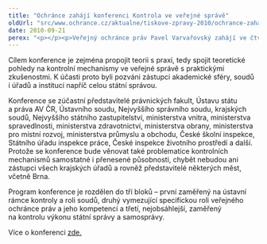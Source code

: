 ```yaml
---
title: "Ochránce zahájí konferenci Kontrola ve veřejné správě"
oldUrl: "src/www.ochrance.cz/aktualne/tiskove-zpravy-2010/ochrance-zahaji-konferenci-kontrola-ve-verejne-sprave"
date: 2010-09-21
perex: "<p></p><p>Veřejný ochránce práv Pavel Varvařovský zahájí ve čtvrtek 23. 9. dvoudenní konferenci Kontrola ve veřejné správě, která se koná v Kanceláři veřejného ochránce práv v Brně. </p>"
---
```


<!-- imported from the old website -->

<p>Cílem konference je zejména propojit teorii s praxí, tedy spojit teoretické pohledy na kontrolní mechanismy ve veřejné správě s praktickými zkušenostmi. K účasti proto byli pozváni zástupci akademické sféry, soudů i úřadů a institucí napříč celou státní správou. </p><p>Konference se zúčastní představitelé právnických fakult, Ústavu státu a práva AV ČR, Ústavního soudu, Nejvyššího správního soudu, krajských soudů, Nejvyššího státního zastupitelství, ministerstva vnitra, ministerstva spravedlnosti, ministerstva zdravotnictví, ministerstva obrany, ministerstva pro místní rozvoj, ministerstva průmyslu a obchodu, České školní inspekce, Státního úřadu inspekce práce, České inspekce životního prostředí a další. Protože se konference bude věnovat také problematice kontrolních mechanismů samostatné i přenesené působnosti, chybět nebudou ani zástupci všech krajských úřadů a rovněž představitelé některých měst, včetně Brna.</p><p>Program konference je rozdělen do tří bloků – první zaměřený na ústavní rámce kontroly a roli soudů, druhý vymezující specifickou roli veřejného ochránce práv a jeho kompetencí a třetí, nejobsáhlejší, zaměřený na kontrolu výkonu státní správy a samosprávy.</p><p>Více o konferenci <a href="https://www.ochrance.cz/nastenka/konference-kontrola-ve-verejne-sprave-23-24-9/">zde.</a></p>
